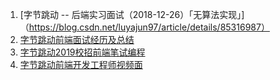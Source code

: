 1. [字节跳动 -- 后端实习面试（2018-12-26）「无算法实现」]（https://blog.csdn.net/luyajun97/article/details/85316987）
2. [字节跳动前端面试经历及总结](https://blog.csdn.net/luyajun97/article/details/85316987)
3. [字节跳动2019校招前端笔试编程](https://blog.csdn.net/Iris_Pumpkin/article/details/84256352)
4. [字节跳动前端开发工程师视频面](https://blog.csdn.net/qq_25073545/article/details/82813409)
